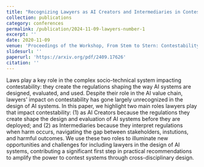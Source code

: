 ```yaml
---
title: "Recognizing Lawyers as AI Creators and Intermediaries in Contestability"
collection: publications
category: conferences
permalink: /publication/2024-11-09-lawyers-number-1
excerpt: ''
date: 2020-11-09
venue: 'Proceedings of the Workshop, From Stem to Stern: Contestability Along AI Value Chains at the Conference for Computer Supported Collaborative Work (CSCW '24)'
slidesurl: ''
paperurl: 'https://arxiv.org/pdf/2409.17626'
citation: '' 
---
```


Laws play a key role in the complex socio-technical system impacting contestability: they create the regulations shaping the way AI systems are designed, evaluated, and used. Despite their role in the AI value chain, lawyers' impact on contestability has gone largely unrecognized in the design of AI systems. In this paper, we highlight two main roles lawyers play that impact contestability: (1) as AI Creators because the regulations they create shape the design and evaluation of AI systems before they are deployed; and (2) as Intermediaries because they interpret regulations when harm occurs, navigating the gap between stakeholders, instutions, and harmful outcomes. We use these two roles to illuminate new opportunities and challenges for including lawyers in the design of AI systems, contributing a significant first step in practical recommendations to amplify the power to contest systems through cross-disciplinary design. 
